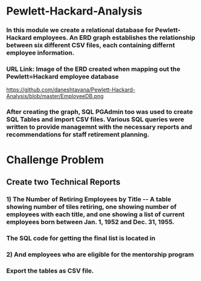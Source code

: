 # Pewlett-Hackard-Analysis

### In this module we create a relational database for Pewlett-Hackard employees. An ERD graph establishes the relationship between six different CSV files, each containing differnt employee information.

### URL Link: Image of the ERD created when mapping out the Pewlett=Hackard employee database 
https://github.com/daneshtavana/Pewlett-Hackard-Analysis/blob/master/EmployeeDB.png

### After creating the graph, SQL PGAdmin too was used to create SQL Tables and import CSV files. Various SQL queries were written to provide managemnt with the necessary reports and recommendations for staff retirement planning. 

# Challenge Problem

## Create two Technical Reports

### 1) The Number of Retiring Employees by Title -- A table showing number of tiles  retiring, one showing number of employees with each title, and one showing a list of current employees born between Jan. 1, 1952 and Dec. 31, 1955. 

### The SQL code for getting the final list is located in 


### 2) And employees who are eligible for the mentorship program 

### Export the tables as CSV file.
